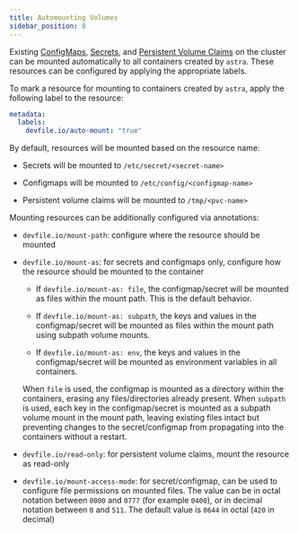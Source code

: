 ```yaml
---
title: Automounting Volumes
sidebar_position: 8
---
```


Existing [ConfigMaps](https://kubernetes.io/docs/concepts/configuration/configmap/), [Secrets](https://kubernetes.io/docs/concepts/configuration/secret/), and [Persistent Volume Claims](https://kubernetes.io/docs/concepts/storage/persistent-volumes/) on the cluster can be mounted automatically to all containers created by `astra`. These resources can be configured by applying the appropriate labels.

To mark a resource for mounting to containers created by `astra`, apply the following label to the resource:

```yaml
metadata:
  labels:
    devfile.io/auto-mount: "true"
```

By default, resources will be mounted based on the resource name:

- Secrets will be mounted to `/etc/secret/<secret-name>`

- Configmaps will be mounted to `/etc/config/<configmap-name>`

- Persistent volume claims will be mounted to `/tmp/<pvc-name>`

Mounting resources can be additionally configured via annotations:

- `devfile.io/mount-path`: configure where the resource should be mounted

- `devfile.io/mount-as`: for secrets and configmaps only, configure how the resource should be mounted to the container

    - If `devfile.io/mount-as: file`, the configmap/secret will be mounted as files within the mount path. This is the default behavior.

    - If `devfile.io/mount-as: subpath`, the keys and values in the configmap/secret will be mounted as files within the mount path using subpath volume mounts.

    - If `devfile.io/mount-as: env`, the keys and values in the configmap/secret will be mounted as environment variables in all containers.

  When `file` is used, the configmap is mounted as a directory within the containers, erasing any files/directories already present. When `subpath` is used, each key in the configmap/secret is mounted as a subpath volume mount in the mount path, leaving existing files intact but preventing changes to the secret/configmap from propagating into the containers without a restart.

- `devfile.io/read-only`: for persistent volume claims, mount the resource as read-only

- `devfile.io/mount-access-mode`: for  secret/configmap, can be used to configure file permissions on mounted files. The value can be in octal notation between `0000` and `0777` (for example `0400`), or in decimal notation between `0` and `511`. The default value is `0644` in octal (`420` in decimal)
